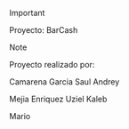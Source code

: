 > [!IMPORTANT]
> Proyecto: BarCash

> [!NOTE]
> Proyecto realizado por:
>
> Camarena Garcia Saul Andrey
>
> Mejia Enriquez Uziel Kaleb
>
> Mario